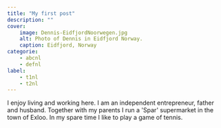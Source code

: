 ```yaml
---
title: "My first post"
description: ""
cover:
    image: Dennis-EidfjordNoorwegen.jpg
    alt: Photo of Dennis in Eidfjord Norway.
    caption: Eidfjord, Norway
categorie:
    - abcnl
    - defnl
label:
    - t1nl
    - t2nl
---
```

I enjoy living and working here. I am an independent entrepreneur, father and husband. Together with my parents I run a 'Spar' supermarket in the town of Exloo. In my spare time I like to play a game of tennis. 